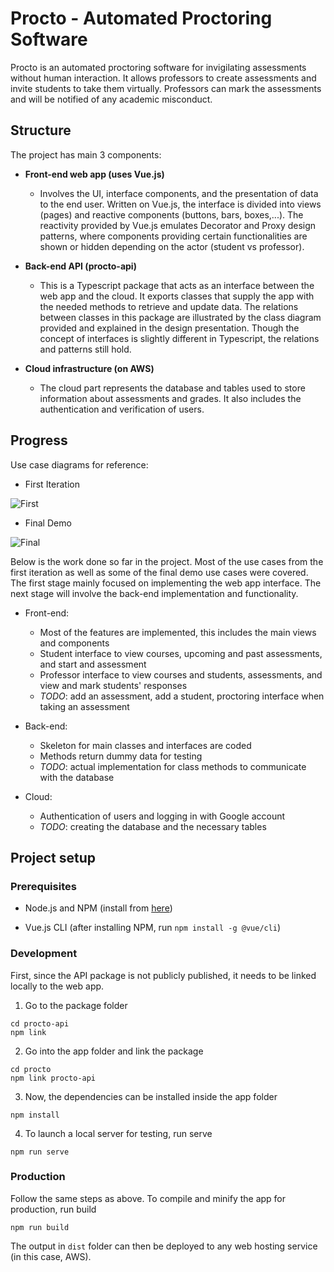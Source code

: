 # Procto - Automated Proctoring Software

Procto is an automated proctoring software for invigilating assessments without human interaction. It allows professors to create assessments and invite students to take them virtually. Professors can mark the assessments and will be notified of any academic misconduct.

## Structure

The project has main 3 components:
- **Front-end web app (uses Vue.js)**
    - Involves the UI, interface components, and the presentation of data to the end user. Written on Vue.js, the interface is divided into views (pages) and reactive components (buttons, bars, boxes,...). The reactivity provided by Vue.js emulates Decorator and Proxy design patterns, where components providing certain functionalities are shown or hidden depending on the actor (student vs professor). 

- **Back-end API (procto-api)**
    - This is a Typescript package that acts as an interface between the web app and the cloud. It exports classes that supply the app with the needed methods to retrieve and update data. The relations between classes in this package are illustrated by the class diagram provided and explained in the design presentation. Though the concept of interfaces is slightly different in Typescript, the relations and patterns still hold.

- **Cloud infrastructure (on AWS)**
    - The cloud part represents the database and tables used to store information about assessments and grades. It also includes the authentication and verification of users.

## Progress

Use case diagrams for reference:

- First Iteration

![First](https://user-images.githubusercontent.com/55334062/228271092-32e88402-4b39-4c6d-bb9b-321c08fec8b1.png)


- Final Demo

![Final](https://user-images.githubusercontent.com/55334062/228271138-a7077d42-7927-436f-9993-19efb311398b.png)


Below is the work done so far in the project. Most of the use cases from the first iteration as well as some of the final demo use cases were covered. The first stage mainly focused on implementing the web app interface. The next stage will involve the back-end implementation and functionality.

- Front-end:
    - Most of the features are implemented, this includes the main views and components
    - Student interface to view courses, upcoming and past assessments, and start and assessment
    - Professor interface to view courses and students, assessments, and view and mark students' responses
    - *TODO*: add an assessment, add a student, proctoring interface when taking an assessment

- Back-end:
    - Skeleton for main classes and interfaces are coded
    - Methods return dummy data for testing
    - *TODO*: actual implementation for class methods to communicate with the database

- Cloud:
    - Authentication of users and logging in with Google account
    - *TODO*: creating the database and the necessary tables

## Project setup

### Prerequisites

- Node.js and NPM (install from [here](https://docs.npmjs.com/downloading-and-installing-node-js-and-npm))

- Vue.js CLI (after installing NPM, run `npm install -g @vue/cli`)

### Development

First, since the API package is not publicly published, it needs to be linked locally to the web app.

1. Go to the package folder

```
cd procto-api
npm link
```

2. Go into the app folder and link the package
```
cd procto
npm link procto-api
```

3. Now, the dependencies can be installed inside the app folder
```
npm install
```

4. To launch a local server for testing, run serve
```
npm run serve
```

### Production

Follow the same steps as above. To compile and minify the app for production, run build
```
npm run build
```
The output in `dist` folder can then be deployed to any web hosting service (in this case, AWS).

